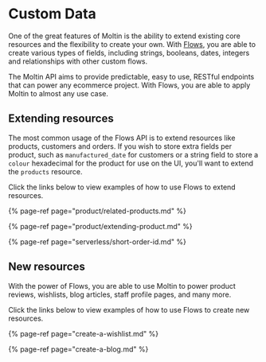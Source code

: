 # Custom Data

One of the great features of Moltin is the ability to extend existing core resources and the flexibility to create your own. With [Flows](https://docs.moltin.com/advanced/custom-data), you are able to create various types of fields, including strings, booleans, dates, integers and relationships with other custom flows.

The Moltin API aims to provide predictable, easy to use, RESTful endpoints that can power any ecommerce project. With Flows, you are able to apply Moltin to almost any use case.

## Extending resources

The most common usage of the Flows API is to extend resources like products, customers and orders. If you wish to store extra fields per product, such as `manufactured_date` for customers or a string field to store a `colour` hexadecimal for the product for use on the UI, you'll want to extend the `products` resource.

Click the links below to view examples of how to use Flows to extend resources.

{% page-ref page="product/related-products.md" %}

{% page-ref page="product/extending-product.md" %}

{% page-ref page="serverless/short-order-id.md" %}

## New resources

With the power of Flows, you are able to use Moltin to power product reviews, wishlists, blog articles, staff profile pages, and many more.

Click the links below to view examples of how to use Flows to create new resources.

{% page-ref page="create-a-wishlist.md" %}

{% page-ref page="create-a-blog.md" %}



